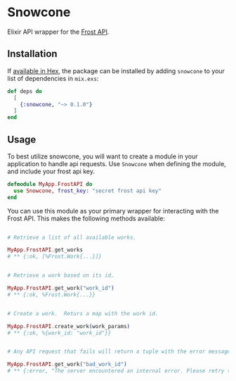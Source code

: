 # Snowcone

Elixir API wrapper for the <a href="https://frost.po.et/">Frost API</a>.

## Installation

If [available in Hex](https://hex.pm/docs/publish), the package can be installed
by adding `snowcone` to your list of dependencies in `mix.exs`:

```elixir
def deps do
  [
    {:snowcone, "~> 0.1.0"}
  ]
end
```

## Usage

To best utilize snowcone, you will want to create a module in your application to handle api requests. Use `Snowcone` when defining the module, and include your frost api key.

```elixir
defmodule MyApp.FrostAPI do
  use Snowcone, frost_key: "secret frost api key"
end
```

You can use this module as your primary wrapper for interacting with the Frost API.  This makes the following methods available:

```elixir

# Retrieve a list of all available works.

MyApp.FrostAPI.get_works
# ** {:ok, [%Frost.Work{...}]}


# Retrieve a work based on its id.

MyApp.FrostAPI.get_work("work_id")
# ** {:ok, %Frost.Work{...}}


# Create a work.  Returs a map with the work id.

MyApp.FrostAPI.create_work(work_params)
# ** {:ok, %{work_id: "work_id"}}


# Any API request that fails will return a tuple with the error message.

MyApp.FrostAPI.get_work("bad_work_id")
# ** {:error, "The server encountered an internal error. Please retry the request."}
```